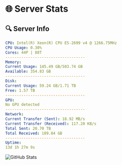 # 🌐 Server Stats
## 🔍 Server Info
```yaml
CPU: Intel(R) Xeon(R) CPU E5-2699 v4 @ 1266.75MHz
CPU Usage: 0.30%
Cores: 44P | 88T
-----------------------------------
Memory:
Current Usage: 145.49 GB/503.74 GB
Available: 354.83 GB
-----------------------------------
Disk:
Current Usage: 59.24 GB/1.71 TB
Free: 1.57 TB
-----------------------------------
GPU:
No GPU detected
-----------------------------------
Network:
Current Transfer (Sent): 18.92 MB/s
Current Transfer (Received): 117.20 KB/s
Total Sent: 20.70 TB
Total Received: 189.84 GB
-----------------------------------
Uptime:
13d 1h 27m 9s
```
![GitHub Stats](https://img.shields.io/badge/Updated-2025-03-20_22:49:58-blue)
